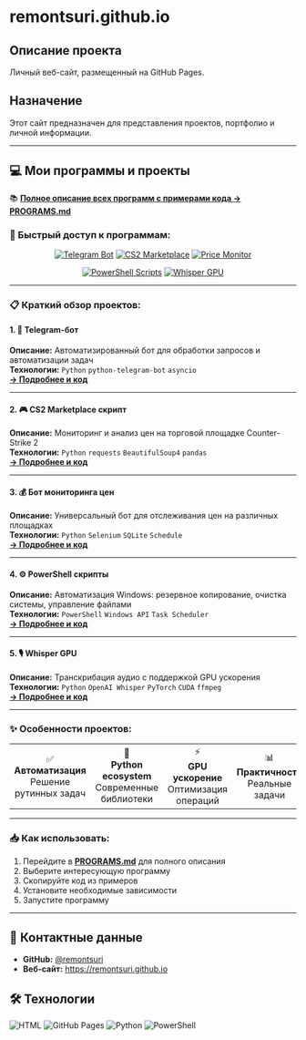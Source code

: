 # remontsuri.github.io

## Описание проекта
Личный веб-сайт, размещенный на GitHub Pages.

## Назначение
Этот сайт предназначен для представления проектов, портфолио и личной информации.

---

## 💻 Мои программы и проекты

📚 **[Полное описание всех программ с примерами кода → PROGRAMS.md](PROGRAMS.md)**

### 🚀 Быстрый доступ к программам:

<div align="center">

[![Telegram Bot](https://img.shields.io/badge/Telegram_Bot-2CA5E0?style=for-the-badge&logo=telegram&logoColor=white)](PROGRAMS.md#1-telegram-бот)
[![CS2 Marketplace](https://img.shields.io/badge/CS2_Marketplace-FF4500?style=for-the-badge&logo=counter-strike&logoColor=white)](PROGRAMS.md#2-cs2-marketplace-скрипт)
[![Price Monitor](https://img.shields.io/badge/Price_Monitor-00D9FF?style=for-the-badge&logo=pricetag&logoColor=white)](PROGRAMS.md#3-бот-мониторинга-цен)

[![PowerShell Scripts](https://img.shields.io/badge/PowerShell_Scripts-5391FE?style=for-the-badge&logo=powershell&logoColor=white)](PROGRAMS.md#4-powershell-скрипты-автоматизации-windows)
[![Whisper GPU](https://img.shields.io/badge/Whisper_GPU-412991?style=for-the-badge&logo=openai&logoColor=white)](PROGRAMS.md#5-whisper-gpu-транскрибация-аудио)

</div>

---

### 📋 Краткий обзор проектов:

#### 1. 🤖 Telegram-бот
**Описание:** Автоматизированный бот для обработки запросов и автоматизации задач  
**Технологии:** `Python` `python-telegram-bot` `asyncio`  
**[→ Подробнее и код](PROGRAMS.md#1-telegram-бот)**

---

#### 2. 🎮 CS2 Marketplace скрипт
**Описание:** Мониторинг и анализ цен на торговой площадке Counter-Strike 2  
**Технологии:** `Python` `requests` `BeautifulSoup4` `pandas`  
**[→ Подробнее и код](PROGRAMS.md#2-cs2-marketplace-скрипт)**

---

#### 3. 💰 Бот мониторинга цен
**Описание:** Универсальный бот для отслеживания цен на различных площадках  
**Технологии:** `Python` `Selenium` `SQLite` `Schedule`  
**[→ Подробнее и код](PROGRAMS.md#3-бот-мониторинга-цен)**

---

#### 4. ⚙️ PowerShell скрипты
**Описание:** Автоматизация Windows: резервное копирование, очистка системы, управление файлами  
**Технологии:** `PowerShell` `Windows API` `Task Scheduler`  
**[→ Подробнее и код](PROGRAMS.md#4-powershell-скрипты-автоматизации-windows)**

---

#### 5. 🎙️ Whisper GPU
**Описание:** Транскрибация аудио с поддержкой GPU ускорения  
**Технологии:** `Python` `OpenAI Whisper` `PyTorch` `CUDA` `ffmpeg`  
**[→ Подробнее и код](PROGRAMS.md#5-whisper-gpu-транскрибация-аудио)**

---

### ✨ Особенности проектов:

<table>
<tr>
<td align="center">✅<br><b>Автоматизация</b><br>Решение рутинных задач</td>
<td align="center">🐍<br><b>Python ecosystem</b><br>Современные библиотеки</td>
<td align="center">⚡<br><b>GPU ускорение</b><br>Оптимизация операций</td>
<td align="center">📊<br><b>Практичность</b><br>Реальные задачи</td>
</tr>
</table>

---

### 📥 Как использовать:

1. Перейдите в **[PROGRAMS.md](PROGRAMS.md)** для полного описания
2. Выберите интересующую программу
3. Скопируйте код из примеров
4. Установите необходимые зависимости
5. Запустите программу

---

## 🔗 Контактные данные

- **GitHub:** [@remontsuri](https://github.com/remontsuri)
- **Веб-сайт:** https://remontsuri.github.io

## 🛠️ Технологии

![HTML](https://img.shields.io/badge/HTML-E34F26?style=flat&logo=html5&logoColor=white)
![GitHub Pages](https://img.shields.io/badge/GitHub_Pages-222222?style=flat&logo=github&logoColor=white)
![Python](https://img.shields.io/badge/Python-3776AB?style=flat&logo=python&logoColor=white)
![PowerShell](https://img.shields.io/badge/PowerShell-5391FE?style=flat&logo=powershell&logoColor=white)
